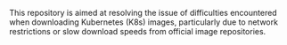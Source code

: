 This repository is aimed at resolving the issue of difficulties encountered when downloading Kubernetes (K8s) images, particularly due to network restrictions or slow download speeds from official image repositories.
